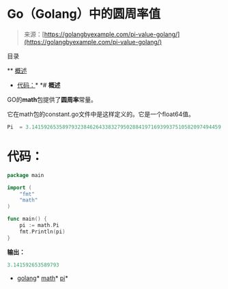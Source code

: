 <!--yml

分类：未分类

日期：2024-10-13 06:15:01

-->

# Go（Golang）中的圆周率值

> 来源：[https://golangbyexample.com/pi-value-golang/](https://golangbyexample.com/pi-value-golang/)

目录

**   [概述](#Overview "概述")

+   [代码：](#Code "代码：")*  *# **概述**

GO的**math**包提供了**圆周率**常量。

它在math包的constant.go文件中是这样定义的。它是一个float64值。

```go
Pi  = 3.14159265358979323846264338327950288419716939937510582097494459
```

# **代码：**

```go
package main

import (
	"fmt"
	"math"
)

func main() {
	pi := math.Pi
	fmt.Println(pi)
} 
```

**输出：**

```go
3.141592653589793
```

+   [golang](https://golangbyexample.com/tag/golang/)*   [math](https://golangbyexample.com/tag/math/)*   [pi](https://golangbyexample.com/tag/pi/)*
